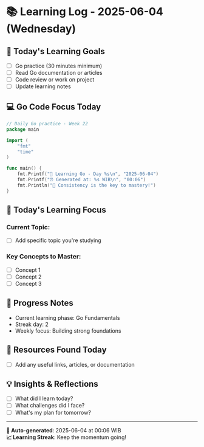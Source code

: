 # 📚 Learning Log - 2025-06-04 (Wednesday)

## 🎯 Today's Learning Goals
- [ ] Go practice (30 minutes minimum)
- [ ] Read Go documentation or articles
- [ ] Code review or work on project
- [ ] Update learning notes

## 💻 Go Code Focus Today
```go
// Daily Go practice - Week 22
package main

import (
    "fmt"
    "time"
)

func main() {
    fmt.Printf("🚀 Learning Go - Day %s\n", "2025-06-04")
    fmt.Printf("⏰ Generated at: %s WIB\n", "00:06")
    fmt.Println("💪 Consistency is the key to mastery!")
}
```

## 📖 Today's Learning Focus

### Current Topic: 
- [ ] Add specific topic you're studying

### Key Concepts to Master:
- [ ] Concept 1
- [ ] Concept 2
- [ ] Concept 3

## 🌟 Progress Notes
- Current learning phase: Go Fundamentals
- Streak day: 2
- Weekly focus: Building strong foundations

## 🔗 Resources Found Today
- [ ] Add any useful links, articles, or documentation

## 💡 Insights & Reflections
- [ ] What did I learn today?
- [ ] What challenges did I face?
- [ ] What's my plan for tomorrow?

---

**🤖 Auto-generated**: 2025-06-04 at 00:06 WIB  
**📈 Learning Streak**: Keep the momentum going!
